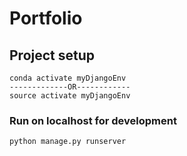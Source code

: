 # Portfolio
## Project setup
```
conda activate myDjangoEnv
-------------OR------------
source activate myDjangoEnv
```
### Run on localhost for development
```
python manage.py runserver
```
